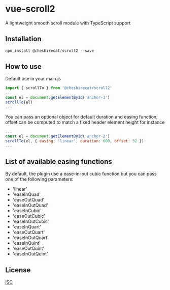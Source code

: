 # vue-scroll2

A lightweight smooth scroll module with TypeScript support

## Installation

```javascript
npm install @cheshirecat/scroll2 --save
```

## How to use

Default use in your main.js

```typescript
import { scrollTo } from '@cheshirecat/scroll2'
...
const el = document.getElementById('anchor-1')
scrollTo(el)
...
```

You can pass an optional object for default duration and easing function; offset can be computed to match a fixed header element height for instance

```javascript
...
const el = document.getElementById('anchor-2')
scrollTo(el, { easing: 'linear', duration: 600, offset: 32 })
...
```

## List of available easing functions

By default, the plugin use a ease-in-out cubic function but you can pass one of the following parameters:
- 'linear'
- 'easeInQuad'
- 'easeOutQuad'
- 'easeInOutQuad'
- 'easeInCubic'
- 'easeOutCubic'
- 'easeInOutCubic'
- 'easeInQuart'
- 'easeOutQuart'
- 'easeInOutQuart'
- 'easeInQuint'
- 'easeOutQuint'
- 'easeInOutQuint'

## License

[ISC](https://opensource.org/licenses/ISC)
